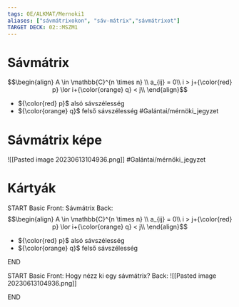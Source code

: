```yaml
---
tags: OE/ALKMAT/Mernoki1 
aliases: ["sávmátrixokon", "sáv-mátrix","sávmátrixot"]
TARGET DECK: 02::MSZM1
---
```

# Sávmátrix
$$\begin{align}
	A \in \mathbb{C}^{n \times n} \\
	a_{ij} = 0\\
	i > j+{\color{red} p} \lor i+{\color{orange} q} < j\\
\end{align}$$
- ${\color{red} p}$ alsó sávszélesség
- ${\color{orange} q}$ felső sávszélesség
#Galántai/mérnöki_jegyzet 

# Sávmátrix képe
![[Pasted image 20230613104936.png]]
#Galántai/mérnöki_jegyzet 

# Kártyák
START
Basic
Front:
Sávmátrix
Back:
$$\begin{align}
	A \in \mathbb{C}^{n \times n} \\
	a_{ij} = 0\\
	i > j+{\color{red} p} \lor i+{\color{orange} q} < j\\
\end{align}$$
- ${\color{red} p}$ alsó sávszélesség
- ${\color{orange} q}$ felső sávszélesség
<!--ID: 1686646220784-->
END

START
Basic
Front:
Hogy nézz ki egy sávmátrix?
Back:
![[Pasted image 20230613104936.png]]
<!--ID: 1686646220790-->
END